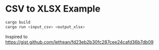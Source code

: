 # CSV to XLSX Example

```sh
cargo build
cargo run <input_csv> <output_xlsx>
```

Inspired to https://gist.github.com/lethean/fd23eb2b30fc287cee24cafd36b7db09
